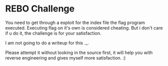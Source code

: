 # REBO Challenge
You need to get through a exploit for the index file the flag program executed. Executing flag on it's own is considered cheating. But i don't care if u do it, the challenge is for your satisfaction.

I am not going to do a writeup for this ._.

Please attempt it without looking in the source first, it will help you with reverse engineering and gives myself more satisfaction. :)